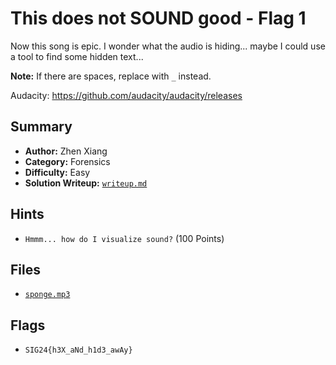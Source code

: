 # This does not SOUND good - Flag 1

Now this song is epic.
I wonder what the audio is hiding... maybe I could use a tool to find some hidden text...

**Note:** If there are spaces, replace with `_` instead.

Audacity: https://github.com/audacity/audacity/releases

## Summary
- **Author:** Zhen Xiang
- **Category:** Forensics
- **Difficulty:** Easy
- **Solution Writeup:** [`writeup.md`](./soln/writeup.md)

## Hints
- `Hmmm... how do I visualize sound?` (100 Points)

## Files
- [`sponge.mp3`](./dist/sponge.mp3)

## Flags
- `SIG24{h3X_aNd_h1d3_awAy}`
